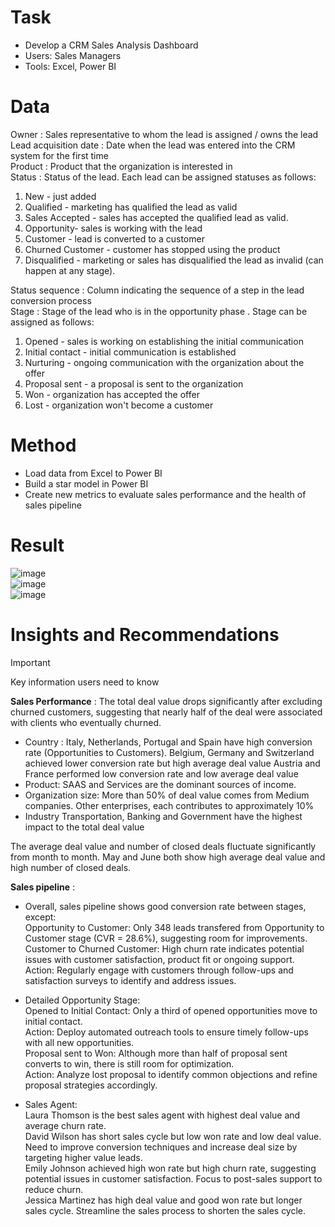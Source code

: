 # Task
- Develop a CRM Sales Analysis Dashboard
- Users: Sales Managers
- Tools: Excel, Power BI

# Data
Owner :	Sales representative to whom the lead is assigned / owns the lead <br />
Lead acquisition date :	Date when the lead was entered into the CRM system for the first time <br />
Product :	Product that the organization is interested in <br />
Status :	Status of the lead. Each lead can be assigned statuses as follows: <br />
1. New - just added
2. Qualified - marketing has qualified the lead as valid
3. Sales Accepted - sales has accepted the qualified lead as valid.
4. Opportunity- sales is working with the lead
5. Customer - lead is converted to a customer
6. Churned Customer - customer has stopped using the product
7. Disqualified - marketing or sales has disqualified the lead as invalid (can happen at any stage).

Status sequence :	Column indicating the sequence of a step in the lead conversion process <br />
Stage :	Stage of the lead who is in the opportunity phase . Stage can be assigned as follows: <br />
1. Opened - sales is working on establishing the initial communication
2. Initial contact - initial communication is established
3. Nurturing - ongoing communication with the organization about the offer
4. Proposal sent - a proposal is sent to the organization
5. Won - organization has accepted the offer
6. Lost - organization won't become a customer

# Method
- Load data from Excel to Power BI
- Build a star model in Power BI
- Create new metrics to evaluate sales performance and the health of sales pipeline

# Result
![image](https://github.com/user-attachments/assets/73c01fcf-6950-4e4e-8104-e7c813e41456) <br/>
![image](https://github.com/user-attachments/assets/fdc90415-4d88-4aeb-8f4a-4aaff6027d04) <br/>
![image](https://github.com/user-attachments/assets/cdc8f98c-4006-47b6-92c0-c958e93359ea) <br/>

# Insights and Recommendations
> [!IMPORTANT]
> Key information users need to know

**Sales Performance** :
The total deal value drops significantly after excluding churned customers, suggesting that nearly half of the deal were associated with clients who eventually churned.
- Country :
Italy, Netherlands, Portugal and Spain have high conversion rate (Opportunities to Customers). Belgium, Germany and Switzerland achieved lower conversion rate but high average deal value
Austria and France performed low conversion rate and low average deal value
- Product: 
SAAS and Services are the dominant sources of income.
- Organization size: 
More than 50% of deal value comes from Medium companies. Other enterprises, each contributes to approximately 10% 
- Industry
Transportation, Banking and Government have the highest impact to the total deal value

The average deal value and number of closed deals fluctuate significantly from month to month. May and June both show high average deal value and high number of closed deals.

**Sales pipeline** :

- Overall, sales pipeline shows good conversion rate between stages, except: <br/>
Opportunity to Customer: Only 348 leads transfered from Opportunity to Customer stage (CVR = 28.6%), suggesting room for improvements. <br/>
Customer to Churned Customer: High churn rate indicates potential issues with customer satisfaction, product fit or ongoing support. <br/>
Action: Regularly engage with customers through follow-ups and satisfaction surveys to identify and address issues. <br/>

- Detailed Opportunity Stage: <br/>
Opened to Initial Contact: Only a third of opened opportunities move to initial contact. <br/>
Action: Deploy automated outreach tools to ensure timely follow-ups with all new opportunities. <br/>
Proposal sent to Won: Although more than half of proposal sent converts to win, there is still room for optimization. <br/>
Action: Analyze lost proposal to identify common objections and refine proposal strategies accordingly. <br/>

- Sales Agent: <br/>
Laura Thomson is the best sales agent with highest deal value and average churn rate. <br/>
David Wilson has short sales cycle but low won rate and low deal value. Need to improve conversion techniques and increase  deal size by targeting higher value leads. <br/>
Emily Johnson achieved high won rate but high churn rate, suggesting potential issues in customer satisfaction. Focus to post-sales support to reduce churn. <br/>
Jessica Martinez has high deal value and good won rate but longer sales cycle. Streamline the sales process to shorten the sales cycle. <br/>






